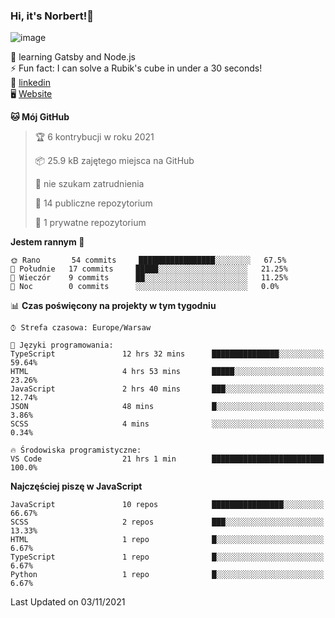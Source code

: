 ### Hi, it's Norbert!👋

![image](https://i.imgur.com/ynNQCJh.png)


🧠 learning Gatsby and Node.js <br>
⚡ Fun fact: I can solve a Rubik's cube in under a 30 seconds! <br>
👔 [linkedin](https://www.linkedin.com/in/norbert-%C5%82uszkiewicz-75b0891b3/) <br>
🖥 [Website](https://norbertluszkiewicz.pl/)<br>


<!--START_SECTION:waka-->
**🐱 Mój GitHub** 

> 🏆 6 kontrybucji w roku 2021
 > 
> 📦 25.9 kB zajętego miejsca na GitHub 
 > 
> 🚫 nie szukam zatrudnienia
 > 
> 📜 14 publiczne repozytorium 
 > 
> 🔑 1 prywatne repozytorium 
 > 
**Jestem rannym 🐤** 

```text
🌞 Rano       54 commits     █████████████████░░░░░░░░   67.5% 
🌆 Południe   17 commits     █████░░░░░░░░░░░░░░░░░░░░   21.25% 
🌃 Wieczór    9 commits      ██░░░░░░░░░░░░░░░░░░░░░░░   11.25% 
🌙 Noc        0 commits      ░░░░░░░░░░░░░░░░░░░░░░░░░   0.0%

```


📊 **Czas poświęcony na projekty w tym tygodniu** 

```text
⌚︎ Strefa czasowa: Europe/Warsaw

💬 Języki programowania: 
TypeScript               12 hrs 32 mins      ███████████████░░░░░░░░░░   59.64% 
HTML                     4 hrs 53 mins       █████░░░░░░░░░░░░░░░░░░░░   23.26% 
JavaScript               2 hrs 40 mins       ███░░░░░░░░░░░░░░░░░░░░░░   12.74% 
JSON                     48 mins             █░░░░░░░░░░░░░░░░░░░░░░░░   3.86% 
SCSS                     4 mins              ░░░░░░░░░░░░░░░░░░░░░░░░░   0.34%

🔥 Środowiska programistyczne: 
VS Code                  21 hrs 1 min        █████████████████████████   100.0%

```

**Najczęściej piszę w JavaScript** 

```text
JavaScript               10 repos            ████████████████░░░░░░░░░   66.67% 
SCSS                     2 repos             ███░░░░░░░░░░░░░░░░░░░░░░   13.33% 
HTML                     1 repo              █░░░░░░░░░░░░░░░░░░░░░░░░   6.67% 
TypeScript               1 repo              █░░░░░░░░░░░░░░░░░░░░░░░░   6.67% 
Python                   1 repo              █░░░░░░░░░░░░░░░░░░░░░░░░   6.67%

```



 Last Updated on 03/11/2021
<!--END_SECTION:waka-->
